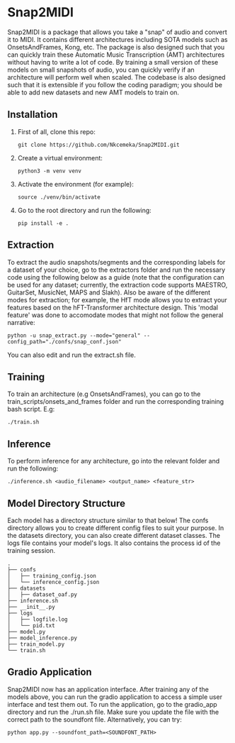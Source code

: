 # Snap2MIDI
Snap2MIDI is a package that allows you take a "snap" of audio and convert it to MIDI. It contains different architectures including SOTA models such as OnsetsAndFrames, Kong, etc. The package is also designed such that you can quickly train these Automatic Music Transcription (AMT) architectures without having to write a lot of code. By training a small version of these models on small snapshots of audio, you can quickly verify if an architecture will perform well when scaled. The codebase is also designed such that it is extensible if you follow the coding paradigm; you should be able to add new datasets and new AMT models to train on.

## Installation
1. First of all, clone this repo:

    ```
    git clone https://github.com/Nkcemeka/Snap2MIDI.git
    ```

2. Create a virtual environment:

    ```
    python3 -m venv venv
    ```

3. Activate the environment (for example):

    ```
    source ./venv/bin/activate
    ```

4. Go to the root directory and run the following:

    ```
    pip install -e .
    ```

## Extraction
To extract the audio snapshots/segments and the corresponding labels for a dataset of your choice, go to the extractors folder and run the necessary code using the following below as a guide (note that the configuration can be used for any dataset; currently, the extraction code supports MAESTRO, GuitarSet, MusicNet, MAPS and Slakh). Also be aware of the different modes for extraction; for example, the HfT mode allows you to extract your features based on the hFT-Transformer architecture design. This 'modal feature' was done to accomodate modes that might not follow the general narrative:

```
python -u snap_extract.py --mode="general" --config_path="./confs/snap_conf.json"
```

You can also edit and run the extract.sh file.

## Training
To train an architecture (e.g OnsetsAndFrames), you can go to the train_scripts/onsets_and_frames folder
 and run the corresponding training bash script. E.g:
```
./train.sh
```

## Inference
To perform inference for any architecture, go into the relevant folder and run the following:
```
./inference.sh <audio_filename> <output_name> <feature_str>
```

## Model Directory Structure
Each model has a directory structure similar to that below! The confs directory allows you to create different config files to suit your purpose. In the datasets directory, you can also create different dataset classes. The logs file contains your model's logs. It also contains the process id of the training session.
```
.
├── confs
│   ├── training_config.json
│   └── inference_config.json
├── datasets
│   ├── dataset_oaf.py
├── inference.sh
├── __init__.py
├── logs
│   ├── logfile.log
│   └── pid.txt
├── model.py
├── model_inference.py
├── train_model.py
└── train.sh
```

## Gradio Application
Snap2MIDI now has an application interface. After training any of the models above, you can run the gradio application to access a simple user interface and test them out. To run the application, go to the gradio_app directory and run the ./run.sh file. Make sure you update the file with the correct path to the soundfont file. Alternatively, you can try:
```
python app.py --soundfont_path=<SOUNDFONT_PATH>
```
